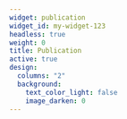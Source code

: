 ```yaml
---
widget: publication
widget_id: my-widget-123
headless: true
weight: 0
title: Publication
active: true
design:
  columns: "2"
  background:
    text_color_light: false
    image_darken: 0
---
```


